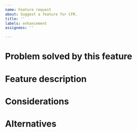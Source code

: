 ```yaml
---
name: Feature request
about: Suggest a feature for CFR.
title: ''
labels: enhancement
assignees: ''

---
```


<!-- Please have a look at `contributing.md`, to see which features will not be added -->
# Problem solved by this feature
<!-- Describe the problem the feature you are requesting tries to solve -->


# Feature description
<!-- Describe the feature -->


# Considerations
<!-- If applicable: Describe things which have to be considered when adding this feature -->


# Alternatives
<!-- Describe alternatives (if you can think of any) -->
